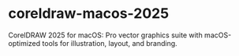 # coreldraw-macos-2025
CorelDRAW 2025 for macOS: Pro vector graphics suite with macOS-optimized tools for illustration, layout, and branding.
